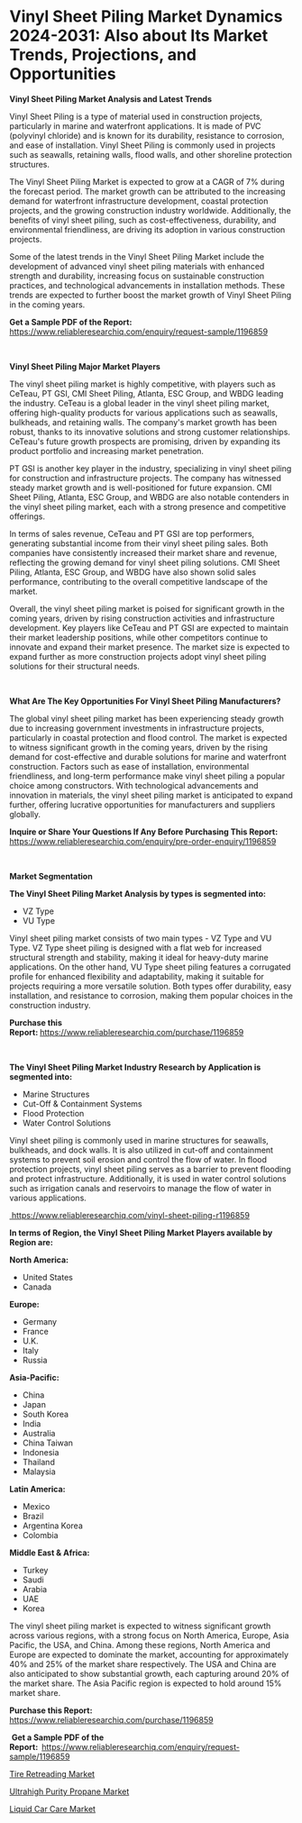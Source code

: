 <p><h1>Vinyl Sheet Piling Market Dynamics 2024-2031: Also about Its Market Trends, Projections, and Opportunities</h1></p><p><strong>Vinyl Sheet Piling Market Analysis and Latest Trends</strong></p>
<p><p>Vinyl Sheet Piling is a type of material used in construction projects, particularly in marine and waterfront applications. It is made of PVC (polyvinyl chloride) and is known for its durability, resistance to corrosion, and ease of installation. Vinyl Sheet Piling is commonly used in projects such as seawalls, retaining walls, flood walls, and other shoreline protection structures.</p><p>The Vinyl Sheet Piling Market is expected to grow at a CAGR of 7% during the forecast period. The market growth can be attributed to the increasing demand for waterfront infrastructure development, coastal protection projects, and the growing construction industry worldwide. Additionally, the benefits of vinyl sheet piling, such as cost-effectiveness, durability, and environmental friendliness, are driving its adoption in various construction projects.</p><p>Some of the latest trends in the Vinyl Sheet Piling Market include the development of advanced vinyl sheet piling materials with enhanced strength and durability, increasing focus on sustainable construction practices, and technological advancements in installation methods. These trends are expected to further boost the market growth of Vinyl Sheet Piling in the coming years.</p></p>
<p><strong>Get a Sample PDF of the Report:&nbsp;</strong> <a href="https://www.reliableresearchiq.com/enquiry/request-sample/1196859">https://www.reliableresearchiq.com/enquiry/request-sample/1196859</a></p>
<p>&nbsp;</p>
<p><strong>Vinyl Sheet Piling Major Market Players</strong></p>
<p><p>The vinyl sheet piling market is highly competitive, with players such as CeTeau, PT GSI, CMI Sheet Piling, Atlanta, ESC Group, and WBDG leading the industry. CeTeau is a global leader in the vinyl sheet piling market, offering high-quality products for various applications such as seawalls, bulkheads, and retaining walls. The company's market growth has been robust, thanks to its innovative solutions and strong customer relationships. CeTeau's future growth prospects are promising, driven by expanding its product portfolio and increasing market penetration.</p><p>PT GSI is another key player in the industry, specializing in vinyl sheet piling for construction and infrastructure projects. The company has witnessed steady market growth and is well-positioned for future expansion. CMI Sheet Piling, Atlanta, ESC Group, and WBDG are also notable contenders in the vinyl sheet piling market, each with a strong presence and competitive offerings.</p><p>In terms of sales revenue, CeTeau and PT GSI are top performers, generating substantial income from their vinyl sheet piling sales. Both companies have consistently increased their market share and revenue, reflecting the growing demand for vinyl sheet piling solutions. CMI Sheet Piling, Atlanta, ESC Group, and WBDG have also shown solid sales performance, contributing to the overall competitive landscape of the market.</p><p>Overall, the vinyl sheet piling market is poised for significant growth in the coming years, driven by rising construction activities and infrastructure development. Key players like CeTeau and PT GSI are expected to maintain their market leadership positions, while other competitors continue to innovate and expand their market presence. The market size is expected to expand further as more construction projects adopt vinyl sheet piling solutions for their structural needs.</p></p>
<p>&nbsp;</p>
<p><strong>What Are The Key Opportunities For Vinyl Sheet Piling Manufacturers?</strong></p>
<p><p>The global vinyl sheet piling market has been experiencing steady growth due to increasing government investments in infrastructure projects, particularly in coastal protection and flood control. The market is expected to witness significant growth in the coming years, driven by the rising demand for cost-effective and durable solutions for marine and waterfront construction. Factors such as ease of installation, environmental friendliness, and long-term performance make vinyl sheet piling a popular choice among constructors. With technological advancements and innovation in materials, the vinyl sheet piling market is anticipated to expand further, offering lucrative opportunities for manufacturers and suppliers globally.</p></p>
<p><strong>Inquire or Share Your Questions If Any Before Purchasing This Report:</strong> <a href="https://www.reliableresearchiq.com/enquiry/pre-order-enquiry/1196859">https://www.reliableresearchiq.com/enquiry/pre-order-enquiry/1196859</a></p>
<p>&nbsp;</p>
<p><strong>Market Segmentation</strong></p>
<p><strong>The Vinyl Sheet Piling Market Analysis by types is segmented into:</strong></p>
<p><ul><li>VZ Type</li><li>VU Type</li></ul></p>
<p><p>Vinyl sheet piling market consists of two main types - VZ Type and VU Type. VZ Type sheet piling is designed with a flat web for increased structural strength and stability, making it ideal for heavy-duty marine applications. On the other hand, VU Type sheet piling features a corrugated profile for enhanced flexibility and adaptability, making it suitable for projects requiring a more versatile solution. Both types offer durability, easy installation, and resistance to corrosion, making them popular choices in the construction industry.</p></p>
<p><strong>Purchase this Report:&nbsp;</strong><a href="https://www.reliableresearchiq.com/purchase/1196859">https://www.reliableresearchiq.com/purchase/1196859</a></p>
<p>&nbsp;</p>
<p><strong>The Vinyl Sheet Piling Market Industry Research by Application is segmented into:</strong></p>
<p><ul><li>Marine Structures</li><li>Cut-Off & Containment Systems</li><li>Flood Protection</li><li>Water Control Solutions</li></ul></p>
<p><p>Vinyl sheet piling is commonly used in marine structures for seawalls, bulkheads, and dock walls. It is also utilized in cut-off and containment systems to prevent soil erosion and control the flow of water. In flood protection projects, vinyl sheet piling serves as a barrier to prevent flooding and protect infrastructure. Additionally, it is used in water control solutions such as irrigation canals and reservoirs to manage the flow of water in various applications.</p></p>
<p><a href="https://www.reliableresearchiq.com/vinyl-sheet-piling-r1196859">&nbsp;https://www.reliableresearchiq.com/vinyl-sheet-piling-r1196859</a></p>
<p><strong>In terms of Region, the Vinyl Sheet Piling Market Players available by Region are:</strong></p>
<p>
    <p> <strong> North America: </strong>
        <ul>
            <li>United States</li>
            <li>Canada</li>
        </ul>
        </p> 
    <p> <strong> Europe: </strong>
        <ul>
            <li>Germany</li>
            <li>France</li>
            <li>U.K.</li>
            <li>Italy</li>
            <li>Russia</li>
        </ul>
        </p> 
    <p> <strong> Asia-Pacific: </strong>
        <ul>
            <li>China</li>
            <li>Japan</li>
            <li>South Korea</li>
            <li>India</li>
            <li>Australia</li>
            <li>China Taiwan</li>
            <li>Indonesia</li>
            <li>Thailand</li>
            <li>Malaysia</li>
        </ul>
        </p> 
    <p> <strong> Latin America: </strong>
        <ul>
            <li>Mexico</li>
            <li>Brazil</li>
            <li>Argentina Korea</li>
            <li>Colombia</li>
        </ul>
        </p> 
    <p> <strong> Middle East & Africa: </strong>
        <ul>
            <li>Turkey</li>
            <li>Saudi</li>
            <li>Arabia</li>
            <li>UAE</li>
            <li>Korea</li>
        </ul>
    </p>
    </p>
<p><p>The vinyl sheet piling market is expected to witness significant growth across various regions, with a strong focus on North America, Europe, Asia Pacific, the USA, and China. Among these regions, North America and Europe are expected to dominate the market, accounting for approximately 40% and 25% of the market share respectively. The USA and China are also anticipated to show substantial growth, each capturing around 20% of the market share. The Asia Pacific region is expected to hold around 15% market share.</p></p>
<p><strong>Purchase this Report: </strong><a href="https://www.reliableresearchiq.com/purchase/1196859">https://www.reliableresearchiq.com/purchase/1196859</a></p>
<p>&nbsp;<strong>Get a Sample PDF of the Report:&nbsp;&nbsp;</strong><a href="https://www.reliableresearchiq.com/enquiry/request-sample/1196859">https://www.reliableresearchiq.com/enquiry/request-sample/1196859</a></p>
<p><strong></strong></p>
<p><p><a href="https://medium.com/@sagorhossaincs33_80453/tire-retreading-market-market-segmentation-geographical-regions-and-market-forcast-till-2031-555d5b0ce0f1">Tire Retreading Market</a></p><p><a href="https://github.com/zackeiracotton81/Market-Research-Report-List-1/blob/main/ultrahigh-purity-propane-market.md">Ultrahigh Purity Propane Market</a></p><p><a href="https://medium.com/@raap8632472024/liquid-car-care-market-market-segmentation-geographical-regions-and-market-forcast-till-2031-eb1461170b54">Liquid Car Care Market</a></p></p>